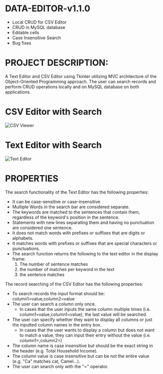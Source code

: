 # DATA-EDITOR-v1.1.0
* Local CRUD for CSV Editor
* CRUD in MySQL database
* Editable cells
* Case Insensitive Search
* Bug fixes

# PROJECT DESCRIPTION:

A Text Editor and CSV Editor using Tkinter utilizing MVC architecture of the Object-Oriented Programming approach. The user can search records and perform CRUD operations locally and on MySQL database on both applications. 

# CSV Editor with Search
![CSV Viewer](https://github.com/johanncatalla/DATA-PROJECT/blob/main/images/csv_editor.png)

# Text Editor with Search
![Text Editor](https://github.com/johanncatalla/DATA-PROJECT-v1.0/blob/main/images/text_editor_new.png)

# PROPERTIES
The search functionality of the Text Editor has the following properties:
* It can be case-sensitive or case-insensitive
* Multiple Words in the search bar are considered separate.
* The keywords are matched to the sentences that contain them, regardless of the keyword's position in the sentence.
* Statements with new lines separating them and having no punctuation are considered one sentence.
* It does not match words with prefixes or suffixes that are digits or alphabets. 
* It matches words with prefixes or suffixes that are special characters or punctuations.
* The search function returns the following to the text editor in the display frame:
    1. The number of sentence matches
    2. the number of matches per keyword in the text
    3. the sentence matches

The record searching of the CSV Editor has the following properties:
* To search records the input format should be: column1=value,column2=value
* The user can search a column only once.
    * In cases that the user inputs the same column multiple times (i.e. column1=value,column1=value), the last value will be searched.
* The user can specify whether they want to display all columns or just the inputted column names in the entry box.
    * In cases that the user wants to display a column but does not want to match a value, they can input their entry without the value (i.e. column1=,column2=)
* The column name is case insensitive but should be the exact string in the header (e.g. Total Household Income).
* The column value is case insensitive but can be not the entire value (e.g. "Ca" matches cat, Camel...).
* The user can search only with the "=" operator. 

